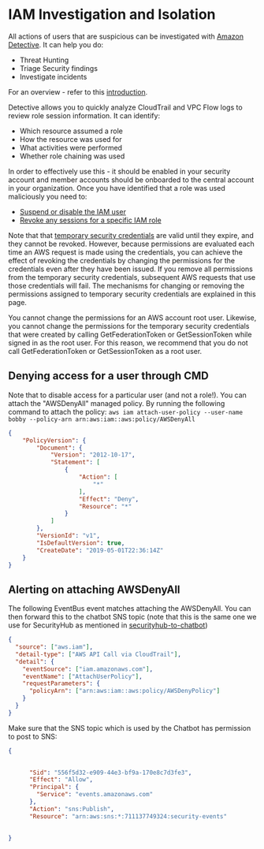 # IAM Investigation and Isolation
All actions of users that are suspicious can be investigated with [Amazon Detective](https://aws.amazon.com/detective/). It can help you do:
- Threat Hunting
- Triage Security findings
- Investigate incidents 

For an overview - refer to this [introduction](https://www.youtube.com/watch?v=Vt8xMRnt1OA). 

Detective allows you to quickly analyze CloudTrail and VPC Flow logs to review role session information. It can identify: 
- Which resource assumed a role
- How the resource was used for
- What activities were performed
- Whether role chaining was used 

In order to effectively use this - it should be enabled in your security account and member accounts should be onboarded to the central account in your organization. Once you have identified that a role was used maliciously you need to: 

- [Suspend or disable the IAM user](https://docs.aws.amazon.com/singlesignon/latest/userguide/disableuser.html)
- [Revoke any sessions for a specific IAM role](https://docs.aws.amazon.com/IAM/latest/UserGuide/id_roles_use_revoke-sessions.html)

Note that that [ temporary security credentials](https://docs.aws.amazon.com/IAM/latest/UserGuide/id_credentials_temp_control-access_disable-perms.html) are valid until they expire, and they cannot be revoked. However, because permissions are evaluated each time an AWS request is made using the credentials, you can achieve the effect of revoking the credentials by changing the permissions for the credentials even after they have been issued. If you remove all permissions from the temporary security credentials, subsequent AWS requests that use those credentials will fail. The mechanisms for changing or removing the permissions assigned to temporary security credentials are explained in this page.

You cannot change the permissions for an AWS account root user. Likewise, you cannot change the permissions for the temporary security credentials that were created by calling GetFederationToken or GetSessionToken while signed in as the root user. For this reason, we recommend that you do not call GetFederationToken or GetSessionToken as a root user. 


## Denying access for a user through CMD 
Note that to disable access for a particular user (and not a role!). You can attach the "AWSDenyAll" managed policy. By running the following command to attach the policy: `aws iam attach-user-policy --user-name bobby --policy-arn arn:aws:iam::aws:policy/AWSDenyAll`

```json
{
    "PolicyVersion": {
        "Document": {
            "Version": "2012-10-17",
            "Statement": [
                {
                    "Action": [
                        "*"
                    ],
                    "Effect": "Deny",
                    "Resource": "*"
                }
            ]
        },
        "VersionId": "v1",
        "IsDefaultVersion": true,
        "CreateDate": "2019-05-01T22:36:14Z"
    }
}

```

## Alerting on attaching AWSDenyAll
The following EventBus event matches attaching the AWSDenyAll. You can then forward this to the chatbot SNS topic (note that this is the same one we use for SecurityHub as mentioned in [securityhub-to-chatbot](../securityhub-to-chatbot)) 

```json
{
  "source": ["aws.iam"],
  "detail-type": ["AWS API Call via CloudTrail"],
  "detail": {
    "eventSource": ["iam.amazonaws.com"],
    "eventName": ["AttachUserPolicy"],
    "requestParameters": {
      "policyArn": ["arn:aws:iam::aws:policy/AWSDenyPolicy"]
    }
  }
}
```

Make sure that the SNS topic which is used by the Chatbot has permission to post to SNS:

```json
{

    
      "Sid": "556f5d32-e909-44e3-bf9a-170e8c7d3fe3",
      "Effect": "Allow",
      "Principal": {
        "Service": "events.amazonaws.com"
      },
      "Action": "sns:Publish",
      "Resource": "arn:aws:sns:*:711137749324:security-events"
    
  
}

```